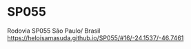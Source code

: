 # SP055
Rodovia SP055 São Paulo/ Brasil
https://heloisamasuda.github.io/SP055/#16/-24.1537/-46.7461
